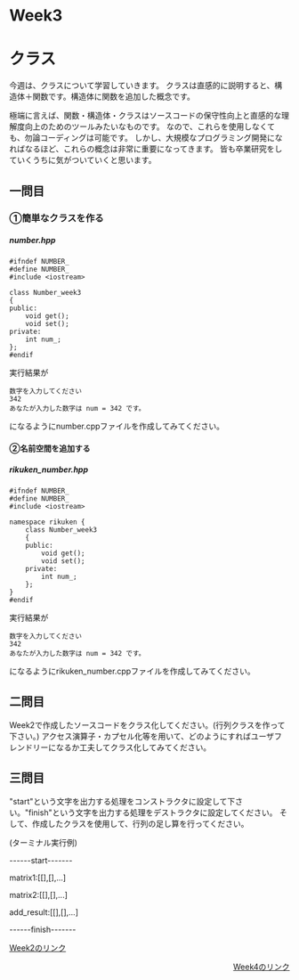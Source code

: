 # Week3
# クラス
今週は、クラスについて学習していきます。
クラスは直感的に説明すると、構造体＋関数です。構造体に関数を追加した概念です。

極端に言えば、関数・構造体・クラスはソースコードの保守性向上と直感的な理解度向上のためのツールみたいなものです。
なので、これらを使用しなくても、勿論コーディングは可能です。
しかし、大規模なプログラミング開発になればなるほど、これらの概念は非常に重要になってきます。
皆も卒業研究をしていくうちに気がついていくと思います。

## 一問目
### ①簡単なクラスを作る
##### number.hpp
```
#ifndef NUMBER_
#define NUMBER_
#include <iostream>

class Number_week3
{
public:
    void get();
    void set();
private:
    int num_;
};
#endif
```
実行結果が
```
数字を入力してください
342
あなたが入力した数字は num = 342 です。
```
になるようにnumber.cppファイルを作成してみてください。
#### ②名前空間を追加する
##### rikuken_number.hpp
```
#ifndef NUMBER_
#define NUMBER_
#include <iostream>

namespace rikuken {
    class Number_week3
    {
    public:
        void get();
        void set();
    private:
        int num_;
    };
}
#endif
```
実行結果が
```
数字を入力してください
342
あなたが入力した数字は num = 342 です。
```
になるようにrikuken_number.cppファイルを作成してみてください。


## 二問目
Week2で作成したソースコードをクラス化してください。(行列クラスを作って下さい。)
アクセス演算子・カプセル化等を用いて、どのようにすればユーザフレンドリーになるか工夫してクラス化してみてください。

## 三問目
"start"という文字を出力する処理をコンストラクタに設定して下さい。"finish"という文字を出力する処理をデストラクタに設定してください。
そして、作成したクラスを使用して、行列の足し算を行ってください。

(ターミナル実行例)

------start-------

matrix1:[[],[],...]

matrix2:[[],[],...]

add_result:[[],[],...]

------finish-------

<p><a href="https://github.com/ERiC-Labo/C_Journal_club/tree/main/Week2">Week2のリンク</a></p>
<p align="right"><a href="https://github.com/ERiC-Labo/C_Journal_club/tree/main/Week4">Week4のリンク</a></p>

